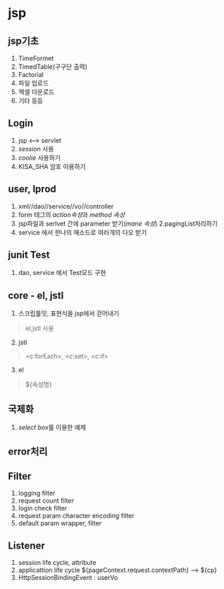 # jsp

## jsp기초
1. TimeFormet
2. TimedTable(구구단 출력)
3. Factorial
4. 파일 업로드
5. 엑셀 다운로드
6. 기타 등등

## Login 
1. jsp <--> servlet
2. *session* 사용
3. *coolie* 사용하기
4. KISA_SHA 암호 이용하기

## user, lprod
1. xml//dao//service//vo//controller
 1. form 테그의 *action속성*과 *method 속성*
 2. jsp파일과 serlvet 간에 parameter 받기(*mane 속성*)
2.pagingList처리하기
 1. service 에서 한나의 매소드로 여러개의 다오 받기
 
## junit Test
1. dao, service 에서 Test모드 구현

## core -  el, jstl
1. 스크립틀잇, 표현식을 jsp에서 걷어내기
 > el,jstl 사용
2. jstl
 > <c:forEach>, <c:set>, <c:if>
3. el
 > ${속성명}

## 국제화
1. *select box*를 이용한 예제

## error처리

## Filter
1. logging filter
2. request count filter
3. login check filter
4. request param character encoding filter
5. default param wrapper, filter
 
## Listener
1. session life cycle, attribute
2. applicattion life cycle
    ${pageContext.request.contextPath}
     --> ${cp}
3. HttpSessionBindingEvent : userVo
 
